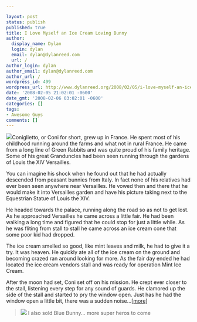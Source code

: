 ```yaml
---

layout: post
status: publish
published: true
title: I Love Myself an Ice Cream Loving Bunny
author:
  display_name: Dylan
  login: dylan
  email: dylan@dylanreed.com
  url: /
author_login: dylan
author_email: dylan@dylanreed.com
author_url: /
wordpress_id: 499
wordpress_url: http://www.dylanreed.org/2008/02/05/i-love-myself-an-ice-cream-loving-bunny/
date: '2008-02-05 21:02:01 -0600'
date_gmt: '2008-02-06 03:02:01 -0600'
categories: []
tags:
- Awesome Guys
comments: []
---
```


![][1]Coniglietto, or Coni for short, grew up in France. He spent most of his childhood running around the farms and what not in rural France. He came from a long line of Green Rabbits and was quite proud of his family heritage. Some of his great Granduncles had been seen running through the gardens of Louis the XIV Versailles.

   [1]: http://images.etsy.com/all_images/c/c35/ab9/il_430xN.18867776.jpg

You can imagine his shock when he found out that he had actually descended from peasant bunnies from Italy. In fact none of his relatives had ever been seen anywhere near Versailles. He vowed then and there that he would make it into Versailles garden and have his picture taking next to the Equestrian Statue of Louis the XIV.

He headed towards the palace, running along the road so as not to get lost. As he approached Versailles he came across a little fair. He had been walking a long time and figured that he could stop for just a little while. As he was fliting from stall to stall he came across an ice cream cone that some poor kid had dropped.

The ice cream smelled so good, like mint leaves and milk, he had to give it a try. It was heaven. He quickly ate all of the ice cream on the ground and becoming crazed ran around looking for more. As the fair day ended he had located the ice cream vendors stall and was ready for operation Mint Ice Cream.

After the moon had set, Coni set off on his mission. He crept ever closer to the stall, listening every step for any sound of guards. He clamored up the side of the stall and started to pry the window open. Just has he had the window open a little bit, there was a sudden noise...[[more]][2]

   [2]: http://www.etsy.com/view_listing.php?listing_id=9355575

> ![][3] I also sold Blue Bunny... more super heros to come

   [3]: http://farm3.static.flickr.com/2143/2218579247_2cdbf612af.jpg?v=0


